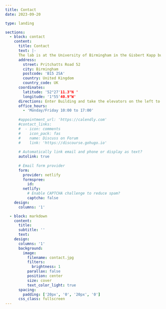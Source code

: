 ```yaml
---
title: Contact
date: 2023-09-20

type: landing

sections:
  - block: contact
    content:
      title: Contact
      text: |-
      The lab is at the University of Birmingham in the Gisbert Kapp building
      address:
        street: Pritchatts Road 52
        city: Birmingham
        postcode: 'B15 2SA'
        country: United Kingdom
        country_code: UK
      coordinates:
        latitude: '52°27'11.3"N '
        longitude: '1°55'40.9"W'
      directions: Enter Building and take the elevators on the left to Floor 4
      office_hours:
        - 'Monday/Friday 10:00 to 17:00'
  
      #appointment_url: 'https://calendly.com'
      #contact_links:
      #  - icon: comments
      #    icon_pack: fas
      #    name: Discuss on Forum
      #    link: 'https://discourse.gohugo.io'
    
      # Automatically link email and phone or display as text?
      autolink: true
    
      # Email form provider
      form:
        provider: netlify
        formspree:
          id:
        netlify:
          # Enable CAPTCHA challenge to reduce spam?
          captcha: false
    design:
      columns: '1'

  - block: markdown
    content:
      title:
      subtitle: ''
      text:
    design:
      columns: '1'
      background:
        image: 
          filename: contact.jpg
          filters:
            brightness: 1
          parallax: false
          position: center
          size: cover
          text_color_light: true
      spacing:
        padding: ['20px', '0', '20px', '0']
      css_class: fullscreen
---
```

